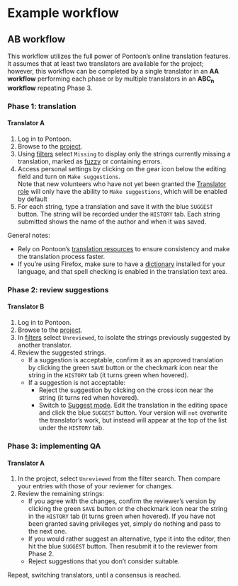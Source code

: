 # Example workflow

<!-- toc -->

## AB workflow

This workflow utilizes the full power of Pontoon’s online translation features. It assumes that at least two translators are available for the project; however, this workflow can be completed by a single translator in an **AA workflow** performing each phase or by multiple translators in an **ABC<sub>n</sub> workflow** repeating Phase 3.

### Phase 1: translation

#### Translator A

1. Log in to Pontoon.
2. Browse to the [project](teams_projects.md).
3. Using [filters](search_filters.md) select `Missing` to display only the strings currently missing a translation, marked as [fuzzy](glossary.md#fuzzy) or containing errors.
4. Access personal settings by clicking on the gear icon below the editing field and turn on `Make suggestions`.<br>Note that new volunteers who have not yet been granted the [Translator role](users.md#user-roles) will only have the ability to `Make suggestions`, which will be enabled by default
5. For each string, type a translation and save it with the blue `SUGGEST` button. The string will be recorded under the `HISTORY` tab. Each string submitted shows the name of the author and when it was saved.

General notes:
* Rely on Pontoon’s [translation resources](resources.md) to ensure consistency and make the translation process faster.
* If you’re using Firefox, make sure to have a [dictionary](https://addons.mozilla.org/firefox/dictionaries/) installed for your language, and that spell checking is enabled in the translation text area.

### Phase 2: review suggestions

#### Translator B

1. Log in to Pontoon.
2. Browse to the [project](teams_projects.md).
3. In [filters](search_filters.md) select `Unreviewed`, to isolate the strings previously suggested by another translator.
4. Review the suggested strings.
     * If a suggestion is acceptable, confirm it as an approved translation by clicking the green `SAVE` button or the checkmark icon near the string in the `HISTORY` tab (it turns green when hovered).
     * If a suggestion is not acceptable:
        * Reject the suggestion by clicking on the cross icon near the string (it turns red when hovered).
        * Switch to [Suggest mode](translate.md). Edit the translation in the editing space and click the blue `SUGGEST` button. Your version will `not` overwrite the translator’s work, but instead will appear at the top of the list under the `HISTORY` tab.

### Phase 3: implementing QA

#### Translator A

1. In the project, select `Unreviewed` from the filter search. Then compare your entries with those of your reviewer for changes.
2. Review the remaining strings:
    * If you agree with the changes, confirm the reviewer’s version by clicking the green `SAVE` button or the checkmark icon near the string in the `HISTORY` tab (it turns green when hovered). If you have not been granted saving privileges yet, simply do nothing and pass to the next one.
    * If you would rather suggest an alternative, type it into the editor, then hit the blue `SUGGEST` button. Then resubmit it to the reviewer from Phase 2.
    * Reject suggestions that you don’t consider suitable.

Repeat, switching translators, until a consensus is reached.
